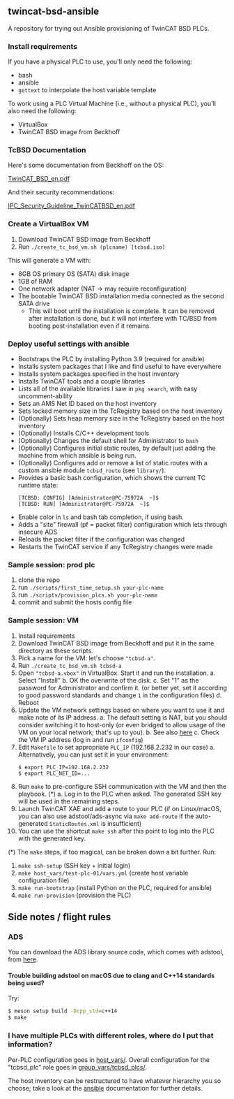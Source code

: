 ## twincat-bsd-ansible

A repository for trying out Ansible provisioning of TwinCAT BSD PLCs.

### Install requirements

If you have a physical PLC to use, you'll only need the following:

* bash
* ansible
* ``gettext`` to interpolate the host variable template

To work using a PLC Virtual Machine (i.e., without a physical PLC), you'll also
need the following:

* VirtualBox
* TwinCAT BSD image from Beckhoff

### TcBSD Documentation

Here's some documentation from Beckhoff on the OS:

[TwinCAT_BSD_en.pdf](https://download.beckhoff.com/download/Document/ipc/embedded-pc/embedded-pc-cx/TwinCAT_BSD_en.pdf)

And their security recommendations:

[IPC_Security_Guideline_TwinCATBSD_en.pdf](https://download.beckhoff.com/download/document/product-security/Guidelines/IPC_Security_Guideline_TwinCATBSD_en.pdf)

### Create a VirtualBox VM

1. Download TwinCAT BSD image from Beckhoff
2. Run ``./create_tc_bsd_vm.sh (plcname) [tcbsd.iso]``

This will generate a VM with:

* 8GB OS primary OS (SATA) disk image
* 1GB of RAM
* One network adapter (NAT -> may require reconfiguration)
* The bootable TwinCAT BSD installation media connected as the second SATA drive
    * This will boot until the installation is complete. It can be removed
      after installation is done, but it will not interfere with TC/BSD
      from booting post-installation even if it remains.

### Deploy useful settings with ansible

* Bootstraps the PLC by installing Python 3.9 (required for ansible)
* Installs system packages that I like and find useful to have everywhere
* Installs system packages specified in the host inventory
* Installs TwinCAT tools and a couple libraries
* Lists all of the available libraries I saw in `pkg search`, with easy uncomment-ability
* Sets an AMS Net ID based on the host inventory
* Sets locked memory size in the TcRegistry based on the host inventory
* (Optionally) Sets heap memory size in the TcRegistry based on the host inventory
* (Optionally) Installs C/C++ development tools
* (Optionally) Changes the default shell for Administrator to `bash`
* (Optionally) Configures initial static routes, by default just adding the
  machine from which ansible is being run.
* (Optionally) Configures add or remove a list of static routes with a custom
  ansible module ``tcbsd_route`` (see ``library/``).
* Provides a basic bash configuration, which shows the current TC runtime state:
  ```
  [TCBSD: CONFIG] [Administrator@PC-75972A  ~]$
  [TCBSD: RUN] [Administrator@PC-75972A  ~]$
  ```
* Enable color in ``ls`` and bash tab completion, if using bash.
* Adds a "site" firewall (pf = packet filter) configuration which lets through insecure ADS
* Reloads the packet filter if the configuration was changed
* Restarts the TwinCAT service if any TcRegistry changes were made


### Sample session: prod plc
1. clone the repo
2. run ``./scripts/first_time_setup.sh your-plc-name``
3. run ``./scripts/provision_plcs.sh your-plc-name``
4. commit and submit the hosts config file


### Sample session: VM

1. Install requirements
2. Download TwinCAT BSD image from Beckhoff and put it in the same directory as
   these scripts.
3. Pick a name for the VM: let's choose ``"tcbsd-a"``.
4. Run ``./create_tc_bsd_vm.sh tcbsd-a``
5. Open ``"tcbsd-a.vbox"`` in VirtualBox. Start it and run the installation.
    a. Select "Install"
    b. OK the overwrite of the disk.
    c. Set "1" as the password for Administrator and confirm it. (or better
        yet, set it according to good password standards and change `1` in the
        configuration files)
    d. Reboot
6. Update the VM network settings based on where you want to use it and make note
   of its IP address.
    a. The default setting is NAT, but you should consider switching it to
       host-only (or even bridged to allow usage of the VM on your local network;
       that's up to you).
    b. See also [here](https://infosys.beckhoff.com/english.php?content=../content/1033/twincat_bsd/5620035467.html&id=)
    c. Check the VM IP address (log in and run ``ifconfig``)
7. Edit ``Makefile`` to set appropriate ``PLC_IP`` (192.168.2.232 in our case)
    a. Alternatively, you can just set it in your environment:
    ```
    $ export PLC_IP=192.168.2.232
    $ export PLC_NET_ID=...
    ```
8. Run ``make`` to pre-configure SSH communication with the VM and then the playbook. (*)
    a. Log in to the PLC when asked.  The generated SSH key will be used in the
       remaining steps.
9. Launch TwinCAT XAE and add a route to your PLC (if on Linux/macOS, you can
    also use adstool/ads-async via ``make add-route`` if the auto-generated
    ``StaticRoutes.xml`` is insufficient)
10. You can use the shortcut ``make ssh`` after this point to log into the PLC
    with the generated key.

(*) The ``make`` steps, if too magical, can be broken down a bit further.
Run:

1. ``make ssh-setup`` (SSH key + initial login)
2. ``make host_vars/test-plc-01/vars.yml`` (create host variable configuration file)
3. ``make run-bootstrap`` (install Python on the PLC, required for ansible)
4. ``make run-provision`` (provision the PLC)


## Side notes / flight rules

### ADS

You can download the ADS library source code, which comes with adstool, from
[here](https://github.com/Beckhoff/ADS/).

#### Trouble building adstool on macOS due to clang and C++14 standards being used?

Try:
```bash
$ meson setup build -Dcpp_std=c++14
$ make
```

### I have multiple PLCs with different roles, where do I put that information?

Per-PLC configuration goes in [host_vars/](host_vars).
Overall configuration for the "tcbsd_plc" role goes in
[group_vars/tcbsd_plcs/](group_vars/tcbsd_plcs/).

The host inventory can be restructured to have whatever hierarchy you so choose;
take a look at the [ansible](https://www.ansible.com/) documentation for further
details.
